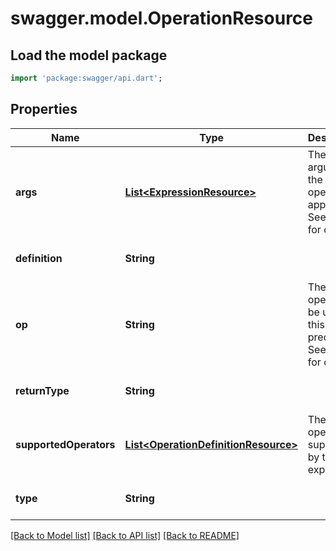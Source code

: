 # swagger.model.OperationResource

## Load the model package
```dart
import 'package:swagger/api.dart';
```

## Properties
Name | Type | Description | Notes
------------ | ------------- | ------------- | -------------
**args** | [**List&lt;ExpressionResource&gt;**](ExpressionResource.md) | The arguments the operator apply to. See notes for details. | [default to []]
**definition** | **String** |  | [optional] [default to null]
**op** | **String** | The operator to be used in this predicate. See notes for details. | [default to null]
**returnType** | **String** |  | [optional] [default to null]
**supportedOperators** | [**List&lt;OperationDefinitionResource&gt;**](OperationDefinitionResource.md) | The operators supported by this expression | [optional] [default to []]
**type** | **String** |  | [optional] [default to null]

[[Back to Model list]](../README.md#documentation-for-models) [[Back to API list]](../README.md#documentation-for-api-endpoints) [[Back to README]](../README.md)


